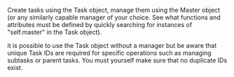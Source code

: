 Create tasks using the Task object, manage them using the Master object (or any similarly capable manager of your choice. See what functions and attributes must be defined by quickly searching for instances of "self.master" in the Task object).

it is possible to use the Task object without a manager but be aware that unique Task IDs are required for specific operations such as managing subtasks or parent tasks. You must yourself make sure that no duplicate IDs exist.